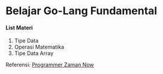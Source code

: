 # Belajar Go-Lang Fundamental
#### List Materi
1. Tipe Data
2. Operasi Matematika
3. Tipe Data Array

Referensi:  [Programmer Zaman Now](https://www.youtube.com/ProgrammerZamanNow)

